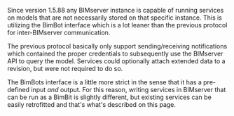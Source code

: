 Since version 1.5.88 any BIMserver instance is capable of running services on models that are not necessarily stored on that specific instance. This is utilizing the BimBot interface which is a lot leaner than the previous protocol for inter-BIMserver communication.

The previous protocol basically only support sending/receiving notifications which contained the proper credentials to subsequently use the BIMserver API to query the model. Services could optionally attach extended data to a revision, but were not required to do so.

The BimBots interface is a little more strict in the sense that it has a pre-defined input _and_ output. For this reason, writing services in BIMserver that can be run as a BimBit is slightly different, but existing services can be easily retrofitted and that's what's described on this page.


